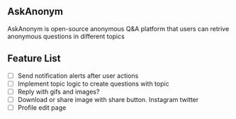 ## AskAnonym

AskAnonym is open-source anonymous Q&A platform that users can retrive anonymous questions in different topics


## Feature List

- [ ] Send notification alerts after user actions
- [ ] Implement topic logic to create questions with topic
- [ ] Reply with gifs and images?
- [ ] Download or share image with share button. Instagram twitter
- [ ] Profile edit page
